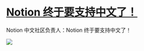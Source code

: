 # [Notion 终于要支持中文了！](https://github.com/jaaleng/jaaleng.github.io/issues/19)

Notion 中文社区负责人：Notion 终于要支持中文了！

![](https://pic.imgdb.cn/item/66aa43e7d9c307b7e957e619.jpg)